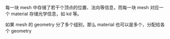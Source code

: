 
每一块 mesh 中存储了若干个顶点的位置、法向等信息，而每一块 mesh 对应一个 material 存储光学信息，如 kd 等。

如果 mesh  的 geometry 分了多个组别，那么 material 也可以是多个，分配给各个 geometry 